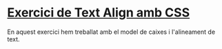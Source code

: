 # [Exercici de Text Align amb CSS](https://melaubets.github.io/TextAlignCSS/)

En aquest exercici hem treballat amb el model de caixes i l'alineament de text.